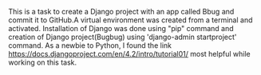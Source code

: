 This is a task to create a Django project with an app called Bbug and commit it to GitHub.A virtual environment was created from a terminal and activated. Installation of Django was done using "pip" command and creation of Django project(Bugbug) using 'django-admin startproject' command.
As a newbie to Python, I found the link https://docs.djangoproject.com/en/4.2/intro/tutorial01/ most helpful while working on this task.